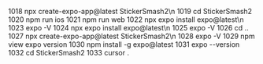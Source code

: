 1018  npx create-expo-app@latest StickerSmash2\n
 1019  cd StickerSmash2
 1020  npm run ios
 1021  npm run web
 1022  npx expo install expo@latest\n
 1023  expo -V
 1024  npx expo install expo@latest\n
 1025  expo -V
 1026  cd ..
 1027  npx create-expo-app@latest StickerSmash2\n
 1028  expo -V
 1029  npm view expo version
 1030  npm install -g expo@latest
 1031  expo --version
 1032  cd StickerSmash2
 1033  cursor .
